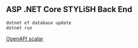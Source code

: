 ## ASP .NET Core STYLiSH Back End

```
dotnet ef database update
dotnet run
```

[OpenAPI scalar](http://localhost:5130/scalar/v1 )